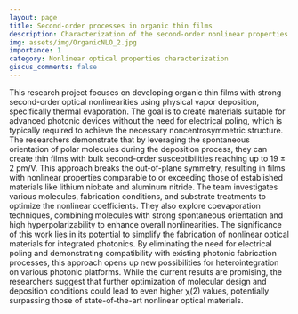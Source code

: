 ```yaml
---
layout: page
title: Second-order processes in organic thin films
description: Characterization of the second-order nonlinear properties of evaporated organic thin films 
img: assets/img/OrganicNLO_2.jpg
importance: 1
category: Nonlinear optical properties characterization
giscus_comments: false
---
```

This research project focuses on developing organic thin films with strong second-order optical nonlinearities using physical vapor deposition, specifically thermal evaporation. The goal is to create materials suitable for advanced photonic devices without the need for electrical poling, which is typically required to achieve the necessary noncentrosymmetric structure.
The researchers demonstrate that by leveraging the spontaneous orientation of polar molecules during the deposition process, they can create thin films with bulk second-order susceptibilities reaching up to 19 ± 2 pm/V. This approach breaks the out-of-plane symmetry, resulting in films with nonlinear properties comparable to or exceeding those of established materials like lithium niobate and aluminum nitride. The team investigates various molecules, fabrication conditions, and substrate treatments to optimize the nonlinear coefficients. They also explore coevaporation techniques, combining molecules with strong spontaneous orientation and high hyperpolarizability to enhance overall nonlinearities.
The significance of this work lies in its potential to simplify the fabrication of nonlinear optical materials for integrated photonics. By eliminating the need for electrical poling and demonstrating compatibility with existing photonic fabrication processes, this approach opens up new possibilities for heterointegration on various photonic platforms. While the current results are promising, the researchers suggest that further optimization of molecular design and deposition conditions could lead to even higher χ(2) values, potentially surpassing those of state-of-the-art nonlinear optical materials.
